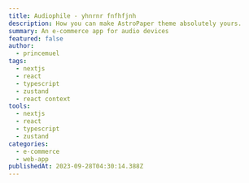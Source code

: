 ```yaml
---
title: Audiophile - yhnrnr fnfhfjnh
description: How you can make AstroPaper theme absolutely yours.
summary: An e-commerce app for audio devices
featured: false
author:
  - princemuel
tags:
  - nextjs
  - react
  - typescript
  - zustand
  - react context
tools:
  - nextjs
  - react
  - typescript
  - zustand
categories:
  - e-commerce
  - web-app
publishedAt: 2023-09-28T04:30:14.388Z
---
```

